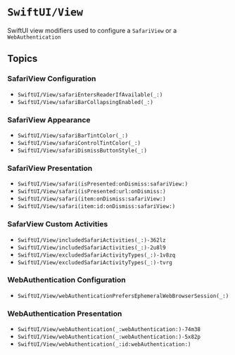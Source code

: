 # ``SwiftUI/View``

SwiftUI view modifiers used to configure a ``SafariView`` or a ``WebAuthentication``

## Topics

### SafariView Configuration

- ``SwiftUI/View/safariEntersReaderIfAvailable(_:)``
- ``SwiftUI/View/safariBarCollapsingEnabled(_:)``

### SafariView Appearance

- ``SwiftUI/View/safariBarTintColor(_:)``
- ``SwiftUI/View/safariControlTintColor(_:)``
- ``SwiftUI/View/safariDismissButtonStyle(_:)``

### SafariView Presentation

- ``SwiftUI/View/safari(isPresented:onDismiss:safariView:)``
- ``SwiftUI/View/safari(isPresented:url:onDismiss:)``
- ``SwiftUI/View/safari(item:onDismiss:safariView:)``
- ``SwiftUI/View/safari(item:id:onDismiss:safariView:)``

### SafarView Custom Activities

- ``SwiftUI/View/includedSafariActivities(_:)-362lz``
- ``SwiftUI/View/includedSafariActivities(_:)-2u8l9``
- ``SwiftUI/View/excludedSafariActivityTypes(_:)-1v8zq``
- ``SwiftUI/View/excludedSafariActivityTypes(_:)-tvrg``

### WebAuthentication Configuration

- ``SwiftUI/View/webAuthenticationPrefersEphemeralWebBrowserSession(_:)``

### WebAuthentication Presentation

- ``SwiftUI/View/webAuthentication(_:webAuthentication:)-74m38``
- ``SwiftUI/View/webAuthentication(_:webAuthentication:)-5x82p``
- ``SwiftUI/View/webAuthentication(_:id:webAuthentication:)``
